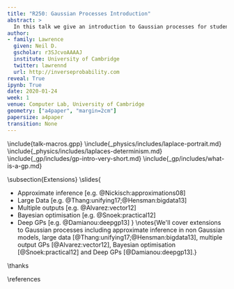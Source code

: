 ```yaml
---
title: "R250: Gaussian Processes Introduction"
abstract: >
  In this talk we give an introduction to Gaussian processes for students who are interested in working with GPs for the the R250 module. 
author:
- family: Lawrence
  given: Neil D.
  gscholar: r3SJcvoAAAAJ
  institute: University of Cambridge
  twitter: lawrennd
  url: http://inverseprobability.com
reveal: True
ipynb: True
date: 2020-01-24
week: 1
venue: Computer Lab, University of Cambridge
geometry: ["a4paper", "margin=2cm"]
papersize: a4paper
transition: None
---
```


\include{talk-macros.gpp}
\include{_physics/includes/laplace-portrait.md}
\include{_physics/includes/laplaces-determinism.md}
\include{_gp/includes/gp-intro-very-short.md}
\include{_gp/includes/what-is-a-gp.md}

\subsection{Extensions}
\slides{
* Approximate inference [e.g. @Nickisch:approximations08]
* Large Data [e.g. @Thang:unifying17;@Hensman:bigdata13]
* Multiple outputs [e.g. @Alvarez:vector12]
* Bayesian optimisation [e.g. @Snoek:practical12]
* Deep GPs [e.g. @Damianou:deepgp13]
}
\notes{We'll cover extensions to Gaussian processes including approximate inference in non Gaussian models, large data [@Thang:unifying17;@Hensman:bigdata13], multiple output GPs [@Alvarez:vector12], Bayesian optimisation [@Snoek:practical12] and Deep GPs [@Damianou:deepgp13].}

\thanks

\references

